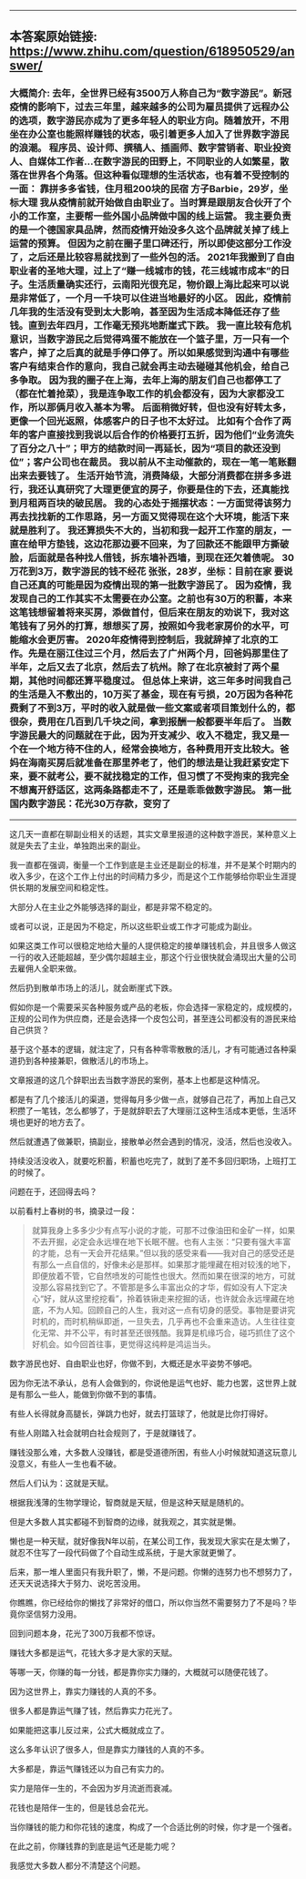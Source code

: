 ----------------------------------------
## 本答案原始链接: https://www.zhihu.com/question/618950529/answer/
### 大概简介: 去年，全世界已经有3500万人称自己为“数字游民”。新冠疫情的影响下，过去三年里，越来越多的公司为雇员提供了远程办公的选项，数字游民亦成为了更多年轻人的职业方向。随着放开，不用坐在办公室也能照样赚钱的状态，吸引着更多人加入了世界数字游民的浪潮。 程序员、设计师、撰稿人、插画师、数字营销者、职业投资人、自媒体工作者...在数字游民的田野上，不同职业的人如繁星，散落在世界各个角落。但这种看似理想的生活状态，也有着不受控制的一面： 靠拼多多省钱，住月租200块的民宿 方子Barbie，29岁，坐标大理 我从疫情前就开始做自由职业了。当时算是跟朋友合伙开了个小的工作室，主要帮一些外国小品牌做中国的线上运营。 我主要负责的是一个德国家具品牌，然而疫情开始没多久这个品牌就关掉了线上运营的预算。 但因为之前在圈子里口碑还行，所以即使这部分工作没了，之后还是比较容易就找到了一些外包的活。 2021年我搬到了自由职业者的圣地大理，过上了“赚一线城市的钱，花三线城市成本”的日子。生活质量确实还行，云南阳光很充足，物价跟上海比起来可以说是非常低了，一个月一千块可以住进当地最好的小区。 因此，疫情前几年我的生活没有受到太大影响，甚至因为生活成本降低还存了些钱。直到去年四月，工作毫无预兆地断崖式下跌。 我一直比较有危机意识，当数字游民之后觉得鸡蛋不能放在一个篮子里，万一只有一个客户，掉了之后真的就是手停口停了。所以如果感觉到沟通中有哪些客户有结束合作的意向，我自己就会再主动去碰碰其他机会，给自己多争取。 因为我的圈子在上海，去年上海的朋友们自己也都停工了（都在忙着抢菜），我是连争取工作的机会都没有，因为大家都没工作，所以那俩月收入基本为零。 后面稍微好转，但也没有好转太多，更像一个回光返照，体感客户的日子也不太好过。 比如有个合作了两年的客户直接找到我说以后合作的价格要打五折，因为他们“业务流失了百分之八十”；甲方的结款时间一再延长，因为“项目的款还没到位”；客户公司也在裁员。 我以前从不主动催款的，现在一笔一笔账翻出来去要钱了。 生活开始节流，消费降级，大部分消费都在拼多多进行，我还认真研究了大理更便宜的房子，你要是住的下去，还真能找到月租两百块的破民居。 我的心态处于摇摆状态：一方面觉得该努力再去找找新的工作思路，另一方面又觉得现在这个大环境，能活下来就是胜利了。 我还算损失不大的，当初和我一起开工作室的朋友，一直在给甲方垫钱，这边花那边要不回来，为了回款还不能跟甲方撕破脸，后面就是各种找人借钱，拆东墙补西墙，到现在还欠着债呢。 30万花到3万，数字游民的钱不经花 张张，28岁，坐标：目前在家 要说自己还真的可能是因为疫情出现的第一批数字游民了。 因为疫情，我发现自己的工作其实不太需要在办公室。之前也有30万的积蓄，本来这笔钱想留着将来买房，添做首付，但后来在朋友的劝说下，我对这笔钱有了另外的打算，想想买了房，按照如今我老家房价的水平，可能缩水会更厉害。 2020年疫情得到控制后，我就辞掉了北京的工作。先是在丽江住过三个月，然后去了广州两个月，回爸妈那里住了半年，之后又去了北京，然后去了杭州。除了在北京被封了两个星期，其他时间都还算平稳度过。 但总体上来讲，这三年多时间我自己的生活是入不敷出的，10万买了基金，现在有亏损，20万因为各种花费剩了不到3万，平时的收入就是做一些文案或者项目策划什么的，都很杂，费用在几百到几千块之间，拿到报酬一般都要半年后了。 当数字游民最大的问题就在于此，因为开支减少、收入不稳定，我又是一个在一个地方待不住的人，经常会换地方，各种费用开支比较大。爸妈在海南买房后就准备在那里养老了，他们的想法是让我赶紧安定下来，要不就考公，要不就找稳定的工作，但习惯了不受拘束的我完全不想离开舒适区，这两条路都走不了，还是乖乖做数字游民。 第一批国内数字游民：花光30万存款，变穷了
----------------------------------------
这几天一直都在聊副业相关的话题，其实文章里报道的这种数字游民，某种意义上就是失去了主业，单独跑出来的副业。

我一直都在强调，衡量一个工作到底是主业还是副业的标准，并不是某个时期内的收入多少，在这个工作上付出的时间精力多少，而是这个工作能够给你职业生涯提供长期的发展空间和稳定性。

大部分人在主业之外能够选择的副业，都是非常不稳定的。

或者可以说，正是因为不稳定，所以这些职业或工作才可能成为副业。

如果这类工作可以很稳定地给大量的人提供稳定的接单赚钱机会，并且很多人做这一行的收入还能超越，至少偶尔超越主业，那这个行业很快就会涌现出大量的公司去雇佣人全职来做。

然后扔到散单市场上的活儿，就会断崖式下跌。

假如你是一个需要采买各种服务或产品的老板，你会选择一家稳定的，成规模的，正规的公司作为供应商，还是会选择一个皮包公司，甚至连公司都没有的游民来给自己供货？

基于这个基本的逻辑，就注定了，只有各种零零散散的活儿，才有可能通过各种渠道扔到各种接兼职，做散活儿的市场上。

文章报道的这几个辞职出去当数字游民的案例，基本上也都是这种情况。

都是有了几个接活儿的渠道，觉得每月多少做一点，就够自己花了，再加上自己又积攒了一笔钱，怎么都够了，于是就辞职去了大理丽江这种生活成本更低，生活环境也更好的地方去了。

然后就遭遇了做兼职，搞副业，接散单必然会遇到的情况，没活，然后也没收入。

持续没活没收入，就要吃积蓄，积蓄也吃完了，就到了差不多回归职场，上班打工的时候了。

问题在于，还回得去吗？

以前看村上春树的书，摘录过一段：




> 就算我身上多多少少有点写小说的才能，可那不过像油田和金矿一样，如果不去开掘，必定会永远埋在地下长眠不醒。也有人主张：“只要有强大丰富的才能，总有一天会开花结果。”但以我的感受来看——我对自己的感受还是有那么一点自信的，好像未必是那样。如果那才能埋藏在相对较浅的地下，即便放着不管，它自然喷发的可能性也很大。然而如果在很深的地方，可就没那么容易找到它了。不管那是多么丰富出众的才华，假如没有人下定决心“好，就从这里挖挖看”，拎着铁锹走来挖掘的话，也许就会永远埋藏在地底，不为人知。回顾自己的人生，我对这一点有切身的感受。事物是要讲究时机的，而时机稍纵即逝，一旦失去，几乎再也不会重来造访。人生往往变化无常、并不公平，有时甚至还很残酷。我算是机缘巧合，碰巧抓住了这个好机会。如今回首往事，更觉得这纯粹是鸿运当头。

数字游民也好、自由职业也好，你做不到，大概还是水平姿势不够吧。

因为你无法不承认，总有人会做到的，你说他是运气也好、能力也罢，这世界上就是有那么一些人，能做到你做不到的事情。




有些人长得就身高腿长，弹跳力也好，就去打篮球了，他就是比你打得好。

有些人刚踏入社会就明白社会规则了，于是就赚钱了。

赚钱没那么难，大多数人没赚钱，都是受道德所困，有些人小时候就知道这玩意儿没意义，有些人一生也看不破。

然后人们认为：这就是天赋。




根据我浅薄的生物学理论，智商就是天赋，但是这种天赋是随机的。

但是大多数人其实都碰不到智商的边缘，就我观之，其实就是懒。

懒也是一种天赋，就好像我N年以前，在某公司工作，我发现大家实在是太懒了，就忍不住写了一段代码做了个自动生成系统，于是大家就更懒了。

后来，那一堆人里面只有我升职了，懒，不是问题。你懒的连努力也不想努力了，还天天说选择大于努力、说吃苦没用。

你瞧瞧，你已经给你的懒找了非常好的借口，所以你当然不需要努力了不是吗？毕竟你坚信努力没用。




回到问题本身，花光了300万我都不惊讶。

赚钱大多都是运气，花钱大多才是大家的天赋。

等哪一天，你赚的每一分钱，都是靠你实力赚的，大概就可以随便花钱了。

因为这世界上，靠实力赚钱的人真的不多。




很多人都是靠运气赚了钱，然后靠实力花光了。

如果能把这事儿反过来，公式大概就成立了。




这么多年认识了很多人，但是靠实力赚钱的人真的不多。

大多都是，靠运气赚钱还以为自己有实力的。

实力是陪伴一生的，不会因为岁月流逝而衰减。

花钱也是陪伴一生的，但是钱总会花光。




当你赚钱的能力和你花钱的速度，构成了一个合适比例的时候，你才是一个强者。

在此之前，你赚钱靠的到底是运气还是能力呢？

我感觉大多数人都分不清楚这个问题。

